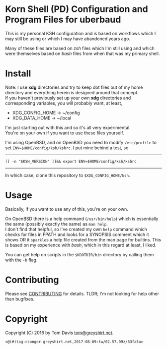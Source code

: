 Korn Shell (PD) Configuration and Program Files for uberbaud
=============================================================

This is my personal KSH configuration and is based on workflows which 
I may still be using or which I may have abandoned years ago.

Many of these files are based on *zsh* files which I'm still using and 
which were themselves based on *bash* files from when that was my 
primary shell.

Install
========

Note: I use **xdg** directories and try to keep dot files out of my 
home directory and everything herein is designed around that concept.  
If you haven't previously set up your own **xdg** directories and 
corresponding variables, you will probably want, at least,
  * XDG_CONFIG_HOME -> ~/config
  * XDG_DATA_HOME   -> ~/local

I'm just starting out with this and so it's all very experimental.  
You're on your own if you want to use these files yourself.

I'm using OpenBSD, and on OpenBSD you need to modify `/etc/profile` to 
set `ENV=$HOME/config/ksh/kshrc`. I put mine behind a test, so

---
    [[ -n "$KSH_VERSION" ]]&& export ENV=$HOME/config/ksh/kshrc
---

In which case, clone this repository to `$XDG_CONFIG_HOME/ksh`.

Usage
======

Basically, if you want to use any of this, you're on your own.

On OpenBSD there is a help command (`/usr/bin/help`) which is 
essentially the same (possibly exactly the same) as `man help`.  
I don't find that helpful, so I've created my own `help` command which 
checks for files in FPATH and looks for a SYNOPSIS comment which it 
shows OR it `sparkle`s a help file created from the man page for 
builtins. This is based on my experience with *bash*, which in this 
regard at least, I liked.

You can get help on scripts in the `$KDOTDIR/bin` directory by calling 
them with the `-h` flag.

Contributing
=============

Please see [CONTRIBUTING](CONTRIBUTING.md) for details. TLDR; I'm not 
looking for help other than bugfixes.

Copyright
==========

Copyright (C) 2016 by Tom Davis <tom@greyshirt.net>.

` <@(#)tag:csongor.greyshirt.net,2017-08-09:tw/02.57.09z/83fa5a> `
